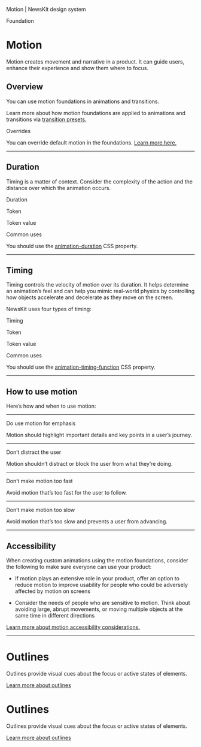 Motion | NewsKit design system

Foundation

Motion
======

Motion creates movement and narrative in a product. It can guide users, enhance their experience and show them where to focus.

Overview
--------

You can use motion foundations in animations and transitions.  
  
Learn more about how motion foundations are applied to animations and transitions via [transition presets.](/theme/presets/transition-presets/)

Overrides

You can override default motion in the foundations. [Learn more here.](/theme/theming/creating-a-theme/)

* * *

Duration
--------

Timing is a matter of context. Consider the complexity of the action and the distance over which the animation occurs.

Duration

Token

Token value

Common uses

You should use the [animation-duration](https://developer.mozilla.org/en-US/docs/Web/CSS/animation-duration) CSS property.

* * *

Timing
------

Timing controls the velocity of motion over its duration. It helps determine an animation’s feel and can help you mimic real-world physics by controlling how objects accelerate and decelerate as they move on the screen.  
  
NewsKit uses four types of timing:

Timing

Token

Token value

Common uses

You should use the [animation-timing-function](https://developer.mozilla.org/en-US/docs/Web/CSS/animation-timing-function) CSS property.

* * *

How to use motion
-----------------

Here’s how and when to use motion:

* * *

Do use motion for emphasis

Motion should highlight important details and key points in a user’s journey.

* * *

Don’t distract the user

Motion shouldn’t distract or block the user from what they’re doing.

* * *

Don’t make motion too fast

Avoid motion that’s too fast for the user to follow.

* * *

Don’t make motion too slow

Avoid motion that’s too slow and prevents a user from advancing.

* * *

Accessibility
-------------

When creating custom animations using the motion foundations, consider the following to make sure everyone can use your product:

*   If motion plays an extensive role in your product, offer an option to reduce motion to improve usability for people who could be adversely affected by motion on screens
    
*   Consider the needs of people who are sensitive to motion. Think about avoiding large, abrupt movements, or moving multiple objects at the same time in different directions
    

[Learn more about motion accessibility considerations.](https://nidigitalsolutions.jira.com/wiki/spaces/NPP/pages/3446341702/Motion+Presets+-+Web+Documentation#Reduced-Motion-For-Motion-Sensitivities)

* * *

Outlines
========

Outlines provide visual cues about the focus or active states of elements.

[Learn more about outlines](/theme/foundation/outlines/)

Outlines
========

Outlines provide visual cues about the focus or active states of elements.

[Learn more about outlines](/theme/foundation/outlines/)
